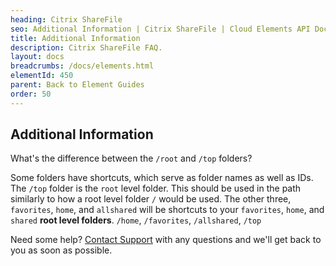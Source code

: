 ```yaml
---
heading: Citrix ShareFile
seo: Additional Information | Citrix ShareFile | Cloud Elements API Docs
title: Additional Information
description: Citrix ShareFile FAQ.
layout: docs
breadcrumbs: /docs/elements.html
elementId: 450
parent: Back to Element Guides
order: 50
---
```


## Additional Information

What's the difference between the `/root` and `/top` folders?

Some folders have shortcuts, which serve as folder names as well as IDs.  The `/top` folder is the `root` level folder.  This should be used in the path similarly to how a root level folder `/` would be used.  The other three, `favorites`, `home`, and `allshared` will be shortcuts to your `favorites`, `home`, and `shared` __root level folders__.
`/home`, `/favorites`, `/allshared`, `/top`


Need some help? [Contact Support](mailto:support@cloud-elements.com) with any questions and we'll get back to you as soon as possible.
